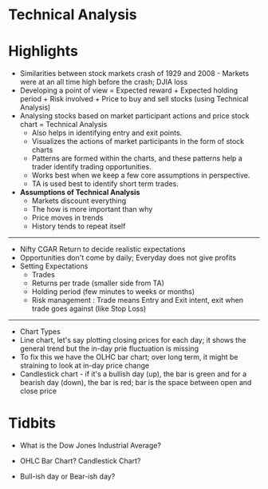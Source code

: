 # Technical Analysis

# Highlights

- Similarities between stock markets crash of 1929 and 2008 - Markets were at an all time high before the crash; DJIA loss
- Developing a point of view = Expected reward + Expected holding period + Risk involved + Price to buy and sell stocks (using Technical Analysis)
- Analysing stocks based on market participant actions and price stock chart = Technical Analysis
  - Also helps in identifying entry and exit points.
  - Visualizes the actions of market participants in the form of stock charts
  - Patterns are formed within the charts, and these patterns help a trader identify trading opportunities.
  - Works best when we keep a few core assumptions in perspective.
  - TA is used best to identify short term trades. 
- **Assumptions of Technical Analysis**
  - Markets discount everything
  - The how is more important than why
  - Price moves in trends
  - History tends to repeat itself
-----------------
- Nifty CGAR Return to decide realistic expectations
- Opportunities don't come by daily; Everyday does not give profits
- Setting Expectations
  - Trades 
  - Returns per trade (smaller side from TA)
  - Holding period (few minutes to weeks or months)
  - Risk management : Trade means Entry and Exit intent, exit when trade goes against (like Stop Loss)
------------
-  Chart Types
-  Line chart, let's say plotting closing prices for each day; it shows the general trend but the in-day prie fluctuation is missing
-  To fix this we have the OLHC bar chart; over long term, it might be straining to look at in-day price change
-  Candlestick chart - if it's a bullish day (up), the bar is green and for a bearish day (down), the bar is red; bar is the space between open and close price

# Tidbits

- What is the Dow Jones Industrial Average?

- OHLC Bar Chart? Candlestick Chart?

- Bull-ish day or Bear-ish day?
